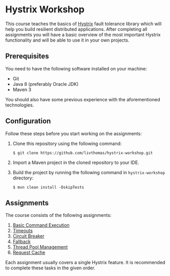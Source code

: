 # Hystrix Workshop

This course teaches the basics of [Hystrix](https://github.com/Netflix/Hystrix) fault tolerance library which will help you build resilient distributed applications.
After completing all assignments you will have a basic overview of the most important Hystrix functionality and will be able to use it in your own projects.

## Prerequisites

You need to have the following software installed on your machine:

* Git
* Java 8 (preferably Oracle JDK)
* Maven 3

You should also have some previous experience with the aforementioned technologies.

## Configuration

Follow these steps before you start working on the assignments:

1. Clone this repository using the following command:
    ```
    $ git clone https://github.com/livthomas/hystrix-workshop.git
    ```

2. Import a Maven project in the cloned repository to your IDE.
3. Build the project by running the following command in `hystrix-workshop` directory:
    ```
    $ mvn clean install -DskipTests
    ```

## Assignments

The course consists of the following assignments:

1. [Basic Command Execution](https://github.com/livthomas/hystrix-workshop/tree/master/01-command)
1. [Timeouts](https://github.com/livthomas/hystrix-workshop/tree/master/02-timeout)
1. [Circuit Breaker](https://github.com/livthomas/hystrix-workshop/tree/master/03-circuit-breaker)
1. [Fallback](https://github.com/livthomas/hystrix-workshop/tree/master/04-fallback)
1. [Thread Pool Management](https://github.com/livthomas/hystrix-workshop/tree/master/05-thread-pool)
1. [Request Cache](https://github.com/livthomas/hystrix-workshop/tree/master/06-request-cache)

Each assignment usually covers a single Hystrix feature.
It is recommended to complete these tasks in the given order.
